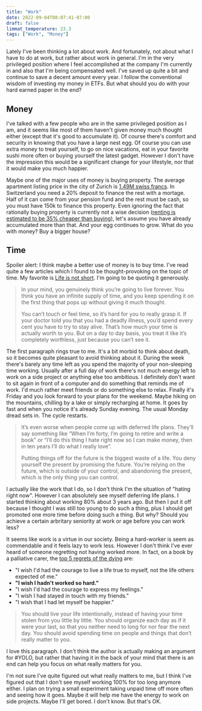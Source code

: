 ```yaml
---
title: "Work"
date: 2022-09-04T08:07:41-07:00
draft: false
limmat_temperature: 23.3
tags: ["Work", "Money"]
---
```


Lately I've been thinking a lot about work. And fortunately, not about what I have to do at work, but rather about work in general. I'm in the very privileged position where I feel accomplished at the company I'm currently in and also that I'm being compensated well. I've saved up quite a bit and continue to save a decent amount every year. I follow the conventional wisdom of investing my money in ETFs. But what should you do with your hard earned paper in the end?

## Money
I've talked with a few people who are in the same privileged position as I am, and it seems like most of them haven't given money much thought either (except that it's good to accumulate it). Of course there's comfort and security in knowing that you have a large nest egg. Of course you can use extra money to treat yourself, to go on nice vacations, eat in your favorite sushi more often or buying yourself the latest gadget. However I don't have the impression this would be a significant change for your lifestyle, nor that it would make you much happier.

Maybe one of the major uses of money is buying property. The average apartment listing price in the city of Zurich is [1.49M swiss francs](https://realadvisor.ch/de/immobilienpreise-pro-m2/stadt-zurich). In Switzerland you need a 20% deposit to finance the rest with a mortage. Half of it can come from your pension fund and the rest must be cash, so you must have 150k to finance this property. Even ignoring the fact that rationally buying property is currently not a wise decision ([renting is estimated to be 35% cheaper than buying](https://www.srf.ch/news/wirtschaft/immobilien-in-der-schweiz-wo-mieten-guenstiger-ist-als-kaufen-pruefen-sie-ihre-gemeinde)), let's assume you have already accumulated more than that. And your egg continues to grow. What do you with money? Buy a bigger house?

## Time
Spoiler alert: I think maybe a better use of money is to buy time. I've read quite a few articles which I found to be thought-provoking on the topic of time. My favorite is [Life is not short](https://dkb.show/post/life-is-not-short). I'm going to be quoting it generously.

> In your mind, you genuinely think you’re going to live forever. You think you have an infinite supply of time, and you keep spending it on the first thing that pops up without giving it much thought.
> 
> You can’t touch or feel time, so it’s hard for you to really grasp it. If your doctor told you that you had a deadly illness, you’d spend every cent you have to try to stay alive. That’s how much your time is actually worth to you. But on a day to day basis, you treat it like it’s completely worthless, just because you can’t see it.

The first paragraph rings true to me. It's a bit morbid to think about death, so it becomes quite pleasant to avoid thinking about it. During the week there's barely any time left as you spend the majority of your non-sleeping time working. Usually after a full day of work there's not much energy left to work on a side project or anything else too ambitious. I definitely don't want to sit again in front of a computer and do something that reminds me of work. I'd much rather meet friends or do something else to relax. Finally it's Friday and you look forward to your plans for the weekend. Maybe hiking on the mountains, chilling by a lake or simply recharging at home. It goes by fast and when you notice it's already Sunday evening. The usual Monday dread sets in. The cycle restarts.

> It’s even worse when people come up with deferred life plans. They’ll say something like “When I’m forty, I’m going to retire and write a book” or “I’ll do this thing I hate right now so I can make money, then in ten years I’ll do what I really love”.
>
> Putting things off for the future is the biggest waste of a life. You deny yourself the present by promising the future. You’re relying on the future, which is outside of your control, and abandoning the present, which is the only thing you can control.

I actually like the work that I do, so I don't think I'm the situation of "hating right now". However I can absolutely see myself deferring life plans. I started thinking about working 80% about 3 years ago. But then I put it off because I thought I was still too young to do such a thing, plus I should get promoted one more time before doing such a thing. But why? Should you achieve a certain arbritary seniority at work or age before you can work less? 

It seems like work is a virtue in our society. Being a hard-worker is seem as commendable and it feels lazy to work less. However I don't think I've ever heard of someone regretting not having worked more. In fact, on a book by a palliative carer, the [top 5 regrets of the dying](https://en.wikipedia.org/wiki/The_Top_Five_Regrets_of_the_Dying) are:

* "I wish I'd had the courage to live a life true to myself, not the life others expected of me."
* **"I wish I hadn't worked so hard."**
* "I wish I'd had the courage to express my feelings."
* "I wish I had stayed in touch with my friends."
* "I wish that I had let myself be happier."

> You should live your life intentionally, instead of having your time stolen from you little by little. You should organize each day as if it were your last, so that you neither need to long for nor fear the next day. You should avoid spending time on people and things that don’t really matter to you.

I love this paragraph. I don't think the author is actually making an argument for #YOLO, but rather that having it in the back of your mind that there is an end can help you focus on what really matters for you.

I'm not sure I've quite figured out what really matters to me, but I think I've figured out that I don't see myself working 100% for too long anymore either. I plan on trying a small experiment taking unpaid time off more often and seeing how it goes. Maybe it will help me have the energy to work on side projects. Maybe I'll get bored. I don't know. But that's OK.

